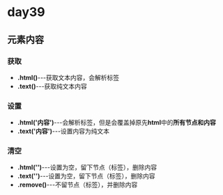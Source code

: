 # day39

## 元素内容

### 获取

- **.html()**---获取文本内容，会解析标签
- **.text()**---获取纯文本内容

### 设置

- **.html('内容')**---会解析标签，但是会覆盖掉原先**html**中的**所有节点和内容**
- **.text('内容')**---设置内容为纯文本

### 清空

- **.html('')**---设置为空，留下节点（标签），删除内容
- **.text('')**---设置为空，留下节点（标签），删除内容
- **.remove()**---不留节点（标签），并删除内容

